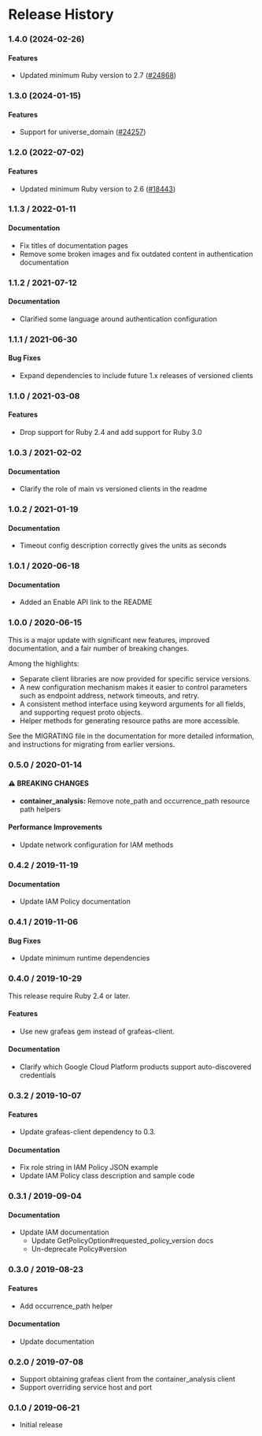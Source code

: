 # Release History

### 1.4.0 (2024-02-26)

#### Features

* Updated minimum Ruby version to 2.7 ([#24868](https://github.com/googleapis/google-cloud-ruby/issues/24868)) 

### 1.3.0 (2024-01-15)

#### Features

* Support for universe_domain ([#24257](https://github.com/googleapis/google-cloud-ruby/issues/24257)) 

### 1.2.0 (2022-07-02)

#### Features

* Updated minimum Ruby version to 2.6 ([#18443](https://github.com/googleapis/google-cloud-ruby/issues/18443)) 

### 1.1.3 / 2022-01-11

#### Documentation

* Fix titles of documentation pages
* Remove some broken images and fix outdated content in authentication documentation

### 1.1.2 / 2021-07-12

#### Documentation

* Clarified some language around authentication configuration

### 1.1.1 / 2021-06-30

#### Bug Fixes

* Expand dependencies to include future 1.x releases of versioned clients

### 1.1.0 / 2021-03-08

#### Features

* Drop support for Ruby 2.4 and add support for Ruby 3.0

### 1.0.3 / 2021-02-02

#### Documentation

* Clarify the role of main vs versioned clients in the readme

### 1.0.2 / 2021-01-19

#### Documentation

* Timeout config description correctly gives the units as seconds

### 1.0.1 / 2020-06-18

#### Documentation

* Added an Enable API link to the README

### 1.0.0 / 2020-06-15

This is a major update with significant new features, improved documentation, and a fair number of breaking changes.

Among the highlights:

* Separate client libraries are now provided for specific service versions.
* A new configuration mechanism makes it easier to control parameters such as endpoint address, network timeouts, and retry.
* A consistent method interface using keyword arguments for all fields, and supporting request proto objects.
* Helper methods for generating resource paths are more accessible.

See the MIGRATING file in the documentation for more detailed information, and instructions for migrating from earlier versions.

### 0.5.0 / 2020-01-14

#### ⚠ BREAKING CHANGES

* **container_analysis:** Remove note_path and occurrence_path resource path helpers

#### Performance Improvements

* Update network configuration for IAM methods

### 0.4.2 / 2019-11-19

#### Documentation

* Update IAM Policy documentation

### 0.4.1 / 2019-11-06

#### Bug Fixes

* Update minimum runtime dependencies

### 0.4.0 / 2019-10-29

This release require Ruby 2.4 or later.

#### Features

* Use new grafeas gem instead of grafeas-client.

#### Documentation

* Clarify which Google Cloud Platform products support auto-discovered credentials

### 0.3.2 / 2019-10-07

#### Features

* Update grafeas-client dependency to 0.3.

#### Documentation

* Fix role string in IAM Policy JSON example
* Update IAM Policy class description and sample code

### 0.3.1 / 2019-09-04

#### Documentation

* Update IAM documentation
  * Update GetPolicyOption#requested_policy_version docs
  * Un-deprecate Policy#version

### 0.3.0 / 2019-08-23

#### Features

* Add occurrence_path helper

#### Documentation

* Update documentation

### 0.2.0 / 2019-07-08

* Support obtaining grafeas client from the container_analysis client
* Support overriding service host and port

### 0.1.0 / 2019-06-21

* Initial release
